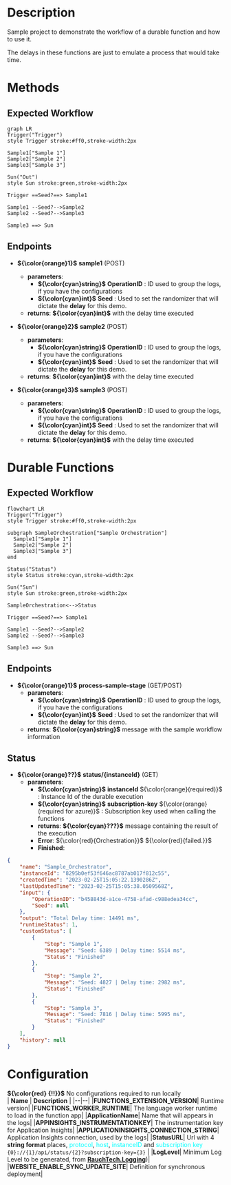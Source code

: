 # Description
Sample project to demonstrate the workflow of a durable function and how to use it.

The delays in these functions are just to emulate a process that would take time.

# **Methods**

## Expected Workflow

```mermaid
graph LR
Trigger("Trigger")
style Trigger stroke:#ff0,stroke-width:2px

Sample1["Sample 1"]
Sample2["Sample 2"]
Sample3["Sample 3"]

Sun("Out")
style Sun stroke:green,stroke-width:2px

Trigger ==Seed?==> Sample1

Sample1 --Seed?-->Sample2
Sample2 --Seed?-->Sample3

Sample3 ==> Sun
```

## Endpoints

- **${\color{orange}1}$**  **sample1** (POST)
  - **parameters**:
    - **${\color{cyan}string}$** **OperationID** : ID used to group the logs, if you have the configurations
    - **${\color{cyan}int}$** **Seed** : Used to set the randomizer that will dictate the **delay** for this demo.
  - **returns**: **${\color{cyan}int}$** with the delay time executed
  
- **${\color{orange}2}$**  **sample2** (POST)
  - **parameters**:
    - **${\color{cyan}string}$** **OperationID** : ID used to group the logs, if you have the configurations
    - **${\color{cyan}int}$** **Seed** : Used to set the randomizer that will dictate the **delay** for this demo.
  - **returns**: **${\color{cyan}int}$** with the delay time executed
  
- **${\color{orange}3}$**  **sample3** (POST)
  - **parameters**:
    - **${\color{cyan}string}$** **OperationID** : ID used to group the logs, if you have the configurations
    - **${\color{cyan}int}$** **Seed** : Used to set the randomizer that will dictate the **delay** for this demo.
  - **returns**: **${\color{cyan}int}$** with the delay time executed

# **Durable Functions**

## Expected Workflow

```mermaid
flowchart LR
Trigger("Trigger")
style Trigger stroke:#ff0,stroke-width:2px

subgraph SampleOrchestration["Sample Orchestration"]
  Sample1["Sample 1"]
  Sample2["Sample 2"]
  Sample3["Sample 3"]
end

Status("Status")
style Status stroke:cyan,stroke-width:2px

Sun("Sun")
style Sun stroke:green,stroke-width:2px

SampleOrchestration<-->Status

Trigger ==Seed?==> Sample1

Sample1 --Seed?-->Sample2
Sample2 --Seed?-->Sample3

Sample3 ==> Sun
```

## Endpoints
  
- **${\color{orange}1}$**  **process-sample-stage** (GET/POST)
  - **parameters**:
    - **${\color{cyan}string}$** **OperationID** : ID used to group the logs, if you have the configurations
    - **${\color{cyan}int}$** **Seed** : Used to set the randomizer that will dictate the **delay** for this demo.
  - **returns**: **${\color{cyan}string}$** message with the sample workflow information
  
## Status

- **${\color{orange}??}$**  **status/{instanceId}** (GET)
  - **parameters**:
    - **${\color{cyan}string}$** **instanceId** ${\color{orange}(required)}$ : Instance Id of the durable execution
    - **${\color{cyan}string}$** **subscription-key** ${\color{orange}(required for azure)}$ : Subscription key used when calling the functions
    - **returns**: **${\color{cyan}???}$** message containing the result of the execution
    - **Error**: ${\color{red}{Orchestration}}$ ${\color{red}{failed.}}$
    - **Finished**:
```json
{
    "name": "Sample_Orchestrator",
    "instanceId": "8295b0ef53f646ac8787ab017f812c55",
    "createdTime": "2023-02-25T15:05:22.1390286Z",
    "lastUpdatedTime": "2023-02-25T15:05:38.0509568Z",
    "input": {
        "OperationID": "b458843d-a1ce-4758-afad-c988edea34cc",
        "Seed": null
    },
    "output": "Total Delay time: 14491 ms",
    "runtimeStatus": 1,
    "customStatus": [
        {
            "Step": "Sample 1",
            "Message": "Seed: 6389 | Delay time: 5514 ms",
            "Status": "Finished"
        },
        {
            "Step": "Sample 2",
            "Message": "Seed: 4827 | Delay time: 2982 ms",
            "Status": "Finished"
        },
        {
            "Step": "Sample 3",
            "Message": "Seed: 7816 | Delay time: 5995 ms",
            "Status": "Finished"
        }
    ],
    "history": null
}
```

# **Configuration**
**${\color{red} {!!}}$** No configurations required to run locally
<br>
| **Name** | **Description** |
|--|--|
|**FUNCTIONS_EXTENSION_VERSION**| Runtime version|
|**FUNCTIONS_WORKER_RUNTIME**| The language worker runtime to load in the function app|
|**ApplicationName**| Name that will appears in the logs|
|**APPINSIGHTS_INSTRUMENTATIONKEY**| The instrumentation key for Application Insights|
|**APPLICATIONINSIGHTS_CONNECTION_STRING**| Application Insights connection, used by the logs|
|**StatusURL**| Url with 4 **string format** places, <span style="color:cyan">protocol</span>, <span style="color:cyan">host</span>, <span style="color:cyan">instanceID</span> and <span style="color:cyan">subscription key</span> <br/> `{0}://{1}/api/status/{2}?subscription-key={3}` |
|**LogLevel**| Minimum Log Level to be generated, from [**RauchTech.Logging**](https://github.com/eduardorauchbach/Rauchtech.Logging))|
|**WEBSITE_ENABLE_SYNC_UPDATE_SITE**| Definition for synchronous deployment|
<br/>
